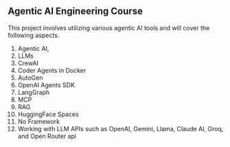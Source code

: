 ## Agentic AI Engineering Course
This project involves utilizing various agentic AI tools and will cover the following aspects.

  1. Agentic AI,
  2. LLMs
  3. CrewAI
  4. Coder Agents in Docker
  5. AutoGen
  6. OpenAI Agents SDK
  7. LangGraph
  8. MCP
  9. RAG
  10. HuggingFace Spaces
  11. No Framework
  12. Working with LLM APIs such as OpenAI, Gemini, Llama, Claude AI, Groq, and Open Router api
      
